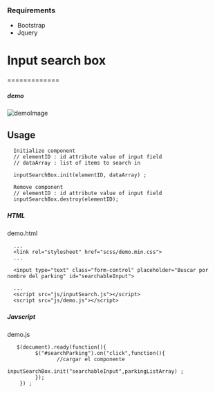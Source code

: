 ### Requirements
- Bootstrap
- Jquery



# Input search box
=============
##### demo

![demoImage](https://iili.io/Ffz4gj.gif)

## Usage

      Initialize component
      // elementID : id attribute value of input field
      // dataArray : list of items to search in

      inputSearchBox.init(elementID, dataArray) ;

      Remove component
      // elementID : id attribute value of input field
      inputSearchBox.destroy(elementID);

##### HTML　
demo.html

      ...
      <link rel="stylesheet" href="scss/demo.min.css">
      ...

      <input type="text" class="form-control" placeholder="Buscar por nombre del parking" id="searchableInput">

      ...
      <script src="js/inputSearch.js"></script>
      <script src="js/demo.js"></script>

##### Javscript　
demo.js

       $(document).ready(function(){
   			 $("#searchParking").on("click",function(){
      				//cargar el componente
     				 inputSearchBox.init("searchableInput",parkingListArray) ;
   			 });
		}) ;
